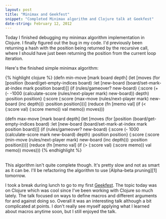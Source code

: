 ```yaml
---
layout: post
title: "Minimax and Geekfest"
snippet: "Completed Minimax algorithm and Clojure talk at Geekfest"
date-string: February 12, 2012
---
```


Today I finished debugging my minimax algorithm implementation in
Clojure. I finally figured out the bug in my code. I'd previously been
returning a hash with the position being returned by the recursive 
call, where I should have just been returning the position from the current 
loop iteration. 

Here's the finished simple minimax algorithm:

{% highlight clojure %}
(defn min-move [mark board depth]
  (let [moves
        (for [position (board/get-empty-indices board)
              :let [new-board (board/set-mark-at-index mark position board)]]
          (if (rules/gameover? new-board)
            {:score (+ (- -1000 (calculate-score (rules/next-player mark) new-board)) depth)
             :position position}
            {:score (:score (max-move (rules/next-player mark) new-board (inc depth)))
             :position position}))]
    (reduce (fn [memo val]  (if (< (:score val) (:score memo)) val memo)) moves)))

(defn max-move [mark board depth]
  (let [moves
        (for [position (board/get-empty-indices board)
              :let [new-board (board/set-mark-at-index mark position board)]]
          (if (rules/gameover? new-board)
            {:score (- 1000 (calculate-score mark new-board) depth)
             :position position}
            {:score (:score (min-move (rules/next-player mark) new-board (inc depth)))
             :position position}))]
    (reduce (fn [memo val]  (if (> (:score val) (:score memo)) val memo)) moves)))
{% endhighlight %}

<br>
This algorithm isn't quite complete though. It's pretty slow and not as
smart as it can be. I'll be refactoring the algorithm to use
[Alpha-beta pruning][1] tomorrow.

I took a break during lunch to go to my first [Geekfest][2]. The topic today
was on Clojure which was cool since I've been working with Clojure so
much lately. The talk focused on ways to define macros and different arguments 
for and against doing so. Overall it was an interesting talk although a bit 
complicated at points. I don't really see myself applying what I learned
about macros anytime soon, but I still enjoyed the talk.

[1]: http://en.wikipedia.org/wiki/Alpha%E2%80%93beta_pruning
[2]: http://www.meetup.com/Geekfest/
